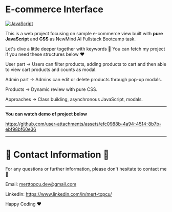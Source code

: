 # E-commerce Interface 

[![JavaScript](https://img.shields.io/badge/javascript-%23323330.svg?style=for-the-badge&logo=javascript&logoColor=%23F7DF1E)](https://www.javatpoint.com/what-is-vanilla-javascript)

This is a web project focusing on sample e-commerce view built with **pure** **JavaScript** and **CSS** as NewMind AI Fullstack Bootcamp task.

Let's dive a little deeper together with keywords 🚀 You can fetch my project if you need these structures below ❤️

User part -> Users can filter products, adding products to cart and then able to view cart products and counts as modal.

Admin part -> Admins can edit or delete products through pop-up modals.

Products -> Dynamic review with pure CSS.

Approaches -> Class building, asynchronous JavaScript, modals.

________________________________________________________________________________________________________________________

**You can watch demo of project below** 

https://github.com/user-attachments/assets/efc0988b-4a94-4514-8b7b-ebf98bf60e36
________________________________________________________________________________________________________________________

# :incoming_envelope: Contact Information :incoming_envelope:

For any questions or further information, please don't hesitate to contact me :pray:

Email: merttopcu.dev@gmail.com

LinkedIn: https://www.linkedin.com/in/mert-topcu/

Happy Coding ❤️
   


